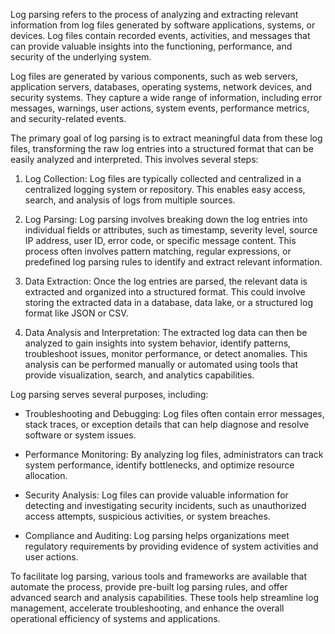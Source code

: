 Log parsing refers to the process of analyzing and extracting relevant information from log files generated by software applications, systems, or devices. Log files contain recorded events, activities, and messages that can provide valuable insights into the functioning, performance, and security of the underlying system.

Log files are generated by various components, such as web servers, application servers, databases, operating systems, network devices, and security systems. They capture a wide range of information, including error messages, warnings, user actions, system events, performance metrics, and security-related events.

The primary goal of log parsing is to extract meaningful data from these log files, transforming the raw log entries into a structured format that can be easily analyzed and interpreted. This involves several steps:

1. Log Collection: Log files are typically collected and centralized in a centralized logging system or repository. This enables easy access, search, and analysis of logs from multiple sources.

2. Log Parsing: Log parsing involves breaking down the log entries into individual fields or attributes, such as timestamp, severity level, source IP address, user ID, error code, or specific message content. This process often involves pattern matching, regular expressions, or predefined log parsing rules to identify and extract relevant information.

3. Data Extraction: Once the log entries are parsed, the relevant data is extracted and organized into a structured format. This could involve storing the extracted data in a database, data lake, or a structured log format like JSON or CSV.

4. Data Analysis and Interpretation: The extracted log data can then be analyzed to gain insights into system behavior, identify patterns, troubleshoot issues, monitor performance, or detect anomalies. This analysis can be performed manually or automated using tools that provide visualization, search, and analytics capabilities.

Log parsing serves several purposes, including:

- Troubleshooting and Debugging: Log files often contain error messages, stack traces, or exception details that can help diagnose and resolve software or system issues.

- Performance Monitoring: By analyzing log files, administrators can track system performance, identify bottlenecks, and optimize resource allocation.

- Security Analysis: Log files can provide valuable information for detecting and investigating security incidents, such as unauthorized access attempts, suspicious activities, or system breaches.

- Compliance and Auditing: Log parsing helps organizations meet regulatory requirements by providing evidence of system activities and user actions.

To facilitate log parsing, various tools and frameworks are available that automate the process, provide pre-built log parsing rules, and offer advanced search and analysis capabilities. These tools help streamline log management, accelerate troubleshooting, and enhance the overall operational efficiency of systems and applications.
